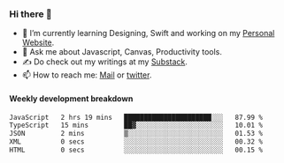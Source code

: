 ### Hi there 👋

- 🌱 I’m currently learning Designing, Swift and working on my [Personal Website](https://kvaishak.com/).
- 💬 Ask me about Javascript, Canvas,  Productivity tools. 
- :writing_hand: Do check out my writings at my [Substack](https://kvaishak.substack.com/).
- 📫 How to reach me: [Mail](mailto:vaishak.kaippanchery@gmail.com) or [twitter](https://twitter.com/kvaishack).


#### Weekly development breakdown

<!--START_SECTION:waka-->

```txt
JavaScript   2 hrs 19 mins   ██████████████████████░░░   87.99 %
TypeScript   15 mins         ██▓░░░░░░░░░░░░░░░░░░░░░░   10.01 %
JSON         2 mins          ▒░░░░░░░░░░░░░░░░░░░░░░░░   01.53 %
XML          0 secs          ░░░░░░░░░░░░░░░░░░░░░░░░░   00.32 %
HTML         0 secs          ░░░░░░░░░░░░░░░░░░░░░░░░░   00.15 %
```

<!--END_SECTION:waka-->
